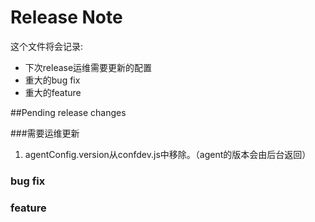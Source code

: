Release Note
=============

这个文件将会记录:

- 下次release运维需要更新的配置
- 重大的bug fix
- 重大的feature

##Pending release changes

###需要运维更新

1. agentConfig.version从confdev.js中移除。（agent的版本会由后台返回）


### bug fix


### feature

